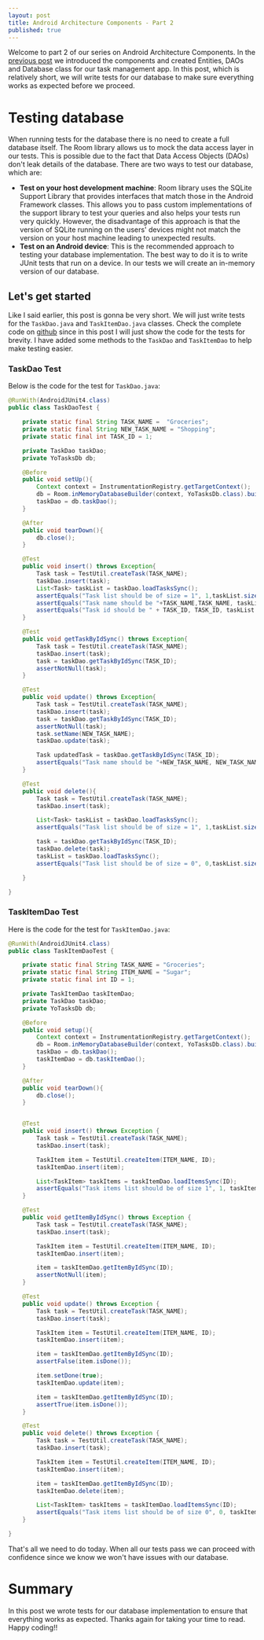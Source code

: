 ```yaml
---
layout: post
title: Android Architecture Components - Part 2
published: true
---
```

Welcome to part 2 of our series on Android Architecture Components. In the [previous post](https://vince-nyanga.github.io/android-architecture-components-part-1/) we introduced the components and created Entities, DAOs and Database class for our task management app. In this post, which is relatively short, we will write tests for our database to make sure everything works as expected before we proceed.

# Testing database
When running tests for the database there is no need to create a full database itself. The Room library allows us to mock the data access layer in our tests. This is possible due to the fact that Data Access Objects (DAOs) don't leak details of the database. There are two ways to test our database, which are:

- **Test on your host development machine**: Room library uses the SQLite Support Library that provides interfaces that match those in the Android Framework classes. This allows you to pass custom implementations of the support library to test your queries and also helps your tests run very quickly. However, the disadvantage of this approach is that the version of SQLite running on the users' devices might not match the version on your host machine leading to unexpected results.
- **Test on an Android device**: This is the recommended approach to testing your database implementation. The best way to do it is to write JUnit tests that run on a device. In our tests we will create an in-memory version of our database.

## Let's get started
Like I said earlier, this post is gonna be very short. We will just write tests for the `TaskDao.java` and `TaskItemDao.java` classes. Check the complete code on [github](https://github.com/vince-nyanga/yo-tasks) since in this post I will just show the code for the tests for brevity. I have added some methods to the `TaskDao` and `TaskItemDao` to help make testing easier.

### TaskDao Test
Below is the code for the test for `TaskDao.java`:

```java
@RunWith(AndroidJUnit4.class)
public class TaskDaoTest {

    private static final String TASK_NAME =  "Groceries";
    private static final String NEW_TASK_NAME = "Shopping";
    private static final int TASK_ID = 1;

    private TaskDao taskDao;
    private YoTasksDb db;

    @Before
    public void setUp(){
        Context context = InstrumentationRegistry.getTargetContext();
        db = Room.inMemoryDatabaseBuilder(context, YoTasksDb.class).build();
        taskDao = db.taskDao();
    }

    @After
    public void tearDown(){
        db.close();
    }

    @Test
    public void insert() throws Exception{
        Task task = TestUtil.createTask(TASK_NAME);
        taskDao.insert(task);
        List<Task> taskList = taskDao.loadTasksSync();
        assertEquals("Task list should be of size = 1", 1,taskList.size());
        assertEquals("Task name should be "+TASK_NAME,TASK_NAME, taskList.get(0).getName());
        assertEquals("Task id should be " + TASK_ID, TASK_ID, taskList.get(0).getId());
    }

    @Test
    public void getTaskByIdSync() throws Exception{
        Task task = TestUtil.createTask(TASK_NAME);
        taskDao.insert(task);
        task = taskDao.getTaskByIdSync(TASK_ID);
        assertNotNull(task);
    }

    @Test
    public void update() throws Exception{
        Task task = TestUtil.createTask(TASK_NAME);
        taskDao.insert(task);
        task = taskDao.getTaskByIdSync(TASK_ID);
        assertNotNull(task);
        task.setName(NEW_TASK_NAME);
        taskDao.update(task);

        Task updatedTask = taskDao.getTaskByIdSync(TASK_ID);
        assertEquals("Task name should be "+NEW_TASK_NAME, NEW_TASK_NAME, updatedTask.getName());
    }

    @Test
    public void delete(){
        Task task = TestUtil.createTask(TASK_NAME);
        taskDao.insert(task);

        List<Task> taskList = taskDao.loadTasksSync();
        assertEquals("Task list should be of size = 1", 1,taskList.size());

        task = taskDao.getTaskByIdSync(TASK_ID);
        taskDao.delete(task);
        taskList = taskDao.loadTasksSync();
        assertEquals("Task list should be of size = 0", 0,taskList.size());

    }

}
```
### TaskItemDao Test
Here is the code for the test for `TaskItemDao.java`:

```java
@RunWith(AndroidJUnit4.class)
public class TaskItemDaoTest {

    private static final String TASK_NAME = "Groceries";
    private static final String ITEM_NAME = "Sugar";
    private static final int ID = 1;

    private TaskItemDao taskItemDao;
    private TaskDao taskDao;
    private YoTasksDb db;

    @Before
    public void setup(){
        Context context = InstrumentationRegistry.getTargetContext();
        db = Room.inMemoryDatabaseBuilder(context, YoTasksDb.class).build();
        taskDao = db.taskDao();
        taskItemDao = db.taskItemDao();
    }

    @After
    public void tearDown(){
        db.close();
    }


    @Test
    public void insert() throws Exception {
        Task task = TestUtil.createTask(TASK_NAME);
        taskDao.insert(task);

        TaskItem item = TestUtil.createItem(ITEM_NAME, ID);
        taskItemDao.insert(item);

        List<TaskItem> taskItems = taskItemDao.loadItemsSync(ID);
        assertEquals("Task items list should be of size 1", 1, taskItems.size());
    }

    @Test
    public void getItemByIdSync() throws Exception {
        Task task = TestUtil.createTask(TASK_NAME);
        taskDao.insert(task);

        TaskItem item = TestUtil.createItem(ITEM_NAME, ID);
        taskItemDao.insert(item);

        item = taskItemDao.getItemByIdSync(ID);
        assertNotNull(item);
    }

    @Test
    public void update() throws Exception {
        Task task = TestUtil.createTask(TASK_NAME);
        taskDao.insert(task);

        TaskItem item = TestUtil.createItem(ITEM_NAME, ID);
        taskItemDao.insert(item);

        item = taskItemDao.getItemByIdSync(ID);
        assertFalse(item.isDone());

        item.setDone(true);
        taskItemDao.update(item);

        item = taskItemDao.getItemByIdSync(ID);
        assertTrue(item.isDone());
    }

    @Test
    public void delete() throws Exception {
        Task task = TestUtil.createTask(TASK_NAME);
        taskDao.insert(task);

        TaskItem item = TestUtil.createItem(ITEM_NAME, ID);
        taskItemDao.insert(item);

        item = taskItemDao.getItemByIdSync(ID);
        taskItemDao.delete(item);

        List<TaskItem> taskItems = taskItemDao.loadItemsSync(ID);
        assertEquals("Task items list should be of size 0", 0, taskItems.size());
    }

}
```
That's all we need to do today. When all our tests pass we can proceed with confidence since we know we won't have issues with our database.

# Summary
In this post we wrote tests for our database implementation to ensure that everything works as expected. Thanks again for taking your time to read. Happy coding!!
